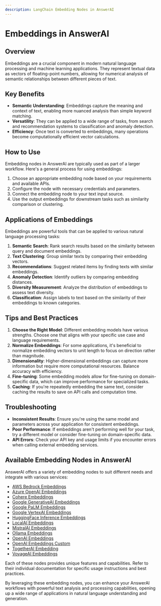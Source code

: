 ```yaml
---
description: LangChain Embedding Nodes in AnswerAI
---
```


# Embeddings in AnswerAI

## Overview

Embeddings are a crucial component in modern natural language processing and machine learning applications. They represent textual data as vectors of floating-point numbers, allowing for numerical analysis of semantic relationships between different pieces of text.

## Key Benefits

- **Semantic Understanding**: Embeddings capture the meaning and context of text, enabling more nuanced analysis than simple keyword matching.
- **Versatility**: They can be applied to a wide range of tasks, from search and recommendation systems to classification and anomaly detection.
- **Efficiency**: Once text is converted to embeddings, many operations become computationally efficient vector calculations.

## How to Use

Embedding nodes in AnswerAI are typically used as part of a larger workflow. Here's a general process for using embeddings:

1. Choose an appropriate embedding node based on your requirements and available APIs.
2. Configure the node with necessary credentials and parameters.
3. Connect the embedding node to your text input source.
4. Use the output embeddings for downstream tasks such as similarity comparison or clustering.

<!-- TODO: Add a screenshot of a simple workflow using an embedding node -->

## Applications of Embeddings

Embeddings are powerful tools that can be applied to various natural language processing tasks:

1. **Semantic Search**: Rank search results based on the similarity between query and document embeddings.
2. **Text Clustering**: Group similar texts by comparing their embedding vectors.
3. **Recommendations**: Suggest related items by finding texts with similar embeddings.
4. **Anomaly Detection**: Identify outliers by comparing embedding distances.
5. **Diversity Measurement**: Analyze the distribution of embeddings to assess text diversity.
6. **Classification**: Assign labels to text based on the similarity of their embeddings to known categories.

## Tips and Best Practices

1. **Choose the Right Model**: Different embedding models have various strengths. Choose one that aligns with your specific use case and language requirements.
2. **Normalize Embeddings**: For some applications, it's beneficial to normalize embedding vectors to unit length to focus on direction rather than magnitude.
3. **Dimensionality**: Higher-dimensional embeddings can capture more information but require more computational resources. Balance accuracy with efficiency.
4. **Fine-tuning**: Some embedding models allow for fine-tuning on domain-specific data, which can improve performance for specialized tasks.
5. **Caching**: If you're repeatedly embedding the same text, consider caching the results to save on API calls and computation time.

## Troubleshooting

- **Inconsistent Results**: Ensure you're using the same model and parameters across your application for consistent embeddings.
- **Poor Performance**: If embeddings aren't performing well for your task, try a different model or consider fine-tuning on domain-specific data.
- **API Errors**: Check your API key and usage limits if you encounter errors when calling external embedding services.

## Available Embedding Nodes in AnswerAI

AnswerAI offers a variety of embedding nodes to suit different needs and integrate with various services:

- [AWS Bedrock Embeddings](aws-bedrock-embeddings.md)
- [Azure OpenAI Embeddings](azure-openai-embeddings.md)
- [Cohere Embeddings](cohere-embeddings.md)
- [Google GenerativeAI Embeddings](googlegenerativeai-embeddings.md)
- [Google PaLM Embeddings](google-palm-embeddings.md)
- [Google VertexAI Embeddings](googlevertexai-embeddings.md)
- [HuggingFace Inference Embeddings](huggingface-inference-embeddings.md)
- [LocalAI Embeddings](localai-embeddings.md)
- [MistralAI Embeddings](mistralai-embeddings.md)
- [Ollama Embeddings](ollama-embeddings.md)
- [OpenAI Embeddings](openai-embeddings.md)
- [OpenAI Embeddings Custom](openai-embeddings-custom.md)
- [TogetherAI Embedding](togetherai-embedding.md)
- [VoyageAI Embeddings](voyageai-embeddings.md)

Each of these nodes provides unique features and capabilities. Refer to their individual documentation for specific usage instructions and best practices.

<!-- TODO: Add a comparison table of different embedding nodes with their key features -->

By leveraging these embedding nodes, you can enhance your AnswerAI workflows with powerful text analysis and processing capabilities, opening up a wide range of applications in natural language understanding and generation.
